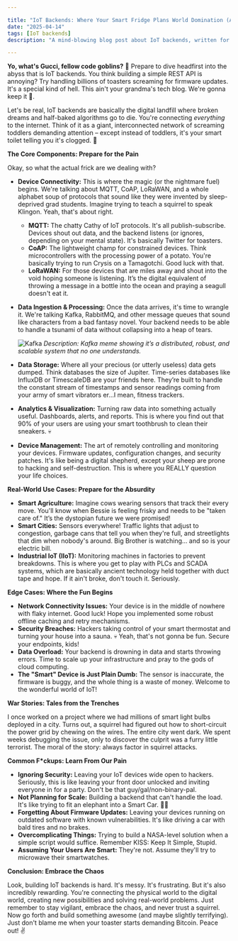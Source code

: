 ```yaml
---

title: "IoT Backends: Where Your Smart Fridge Plans World Domination (And Fails Miserably)"
date: "2025-04-14"
tags: [IoT backends]
description: "A mind-blowing blog post about IoT backends, written for chaotic Gen Z engineers. Prepare for existential dread and unexpected semicolons."

---
```


**Yo, what's Gucci, fellow code goblins?** 👋 Prepare to dive headfirst into the abyss that is IoT backends. You think building a simple REST API is annoying? Try handling billions of toasters screaming for firmware updates. It's a special kind of hell. This ain't your grandma's tech blog. We're gonna keep it 💯.

Let's be real, IoT backends are basically the digital landfill where broken dreams and half-baked algorithms go to die. You're connecting *everything* to the internet.  Think of it as a giant, interconnected network of screaming toddlers demanding attention – except instead of toddlers, it's your smart toilet telling you it's clogged. 🚽

**The Core Components: Prepare for the Pain**

Okay, so what the actual frick are we dealing with?

*   **Device Connectivity:** This is where the magic (or the nightmare fuel) begins. We're talking about MQTT, CoAP, LoRaWAN, and a whole alphabet soup of protocols that sound like they were invented by sleep-deprived grad students.  Imagine trying to teach a squirrel to speak Klingon.  Yeah, that's about right.

    *   **MQTT:** The chatty Cathy of IoT protocols. It's all publish-subscribe. Devices shout out data, and the backend listens (or ignores, depending on your mental state).  It's basically Twitter for toasters.
    *   **CoAP:** The lightweight champ for constrained devices. Think microcontrollers with the processing power of a potato.  You're basically trying to run Crysis on a Tamagotchi. Good luck with that.
    *   **LoRaWAN:** For those devices that are miles away and shout into the void hoping someone is listening. It’s the digital equivalent of throwing a message in a bottle into the ocean and praying a seagull doesn't eat it.

*   **Data Ingestion & Processing:** Once the data arrives, it's time to wrangle it.  We're talking Kafka, RabbitMQ, and other message queues that sound like characters from a bad fantasy novel.  Your backend needs to be able to handle a tsunami of data without collapsing into a heap of tears.

    ![Kafka](https://i.imgflip.com/5e5g9q.jpg)
    *Description: Kafka meme showing it’s a distributed, robust, and scalable system that no one understands.*

*   **Data Storage:** Where all your precious (or utterly useless) data gets dumped. Think databases the size of Jupiter.  Time-series databases like InfluxDB or TimescaleDB are your friends here.  They’re built to handle the constant stream of timestamps and sensor readings coming from your army of smart vibrators er...I mean, fitness trackers.

*   **Analytics & Visualization:** Turning raw data into something actually useful.  Dashboards, alerts, and reports.  This is where you find out that 90% of your users are using your smart toothbrush to clean their sneakers.  💀

*   **Device Management:** The art of remotely controlling and monitoring your devices.  Firmware updates, configuration changes, and security patches.  It's like being a digital shepherd, except your sheep are prone to hacking and self-destruction. This is where you REALLY question your life choices.

**Real-World Use Cases: Prepare for the Absurdity**

*   **Smart Agriculture:**  Imagine cows wearing sensors that track their every move.  You'll know when Bessie is feeling frisky and needs to be "taken care of." It’s the dystopian future we were promised!
*   **Smart Cities:**  Sensors everywhere!  Traffic lights that adjust to congestion, garbage cans that tell you when they're full, and streetlights that dim when nobody's around.  Big Brother is watching... and so is your electric bill.
*   **Industrial IoT (IIoT):**  Monitoring machines in factories to prevent breakdowns.  This is where you get to play with PLCs and SCADA systems, which are basically ancient technology held together with duct tape and hope.  If it ain't broke, don't touch it. Seriously.

**Edge Cases: Where the Fun Begins**

*   **Network Connectivity Issues:**  Your device is in the middle of nowhere with flaky internet.  Good luck! Hope you implemented some robust offline caching and retry mechanisms.
*   **Security Breaches:**  Hackers taking control of your smart thermostat and turning your house into a sauna.  💀  Yeah, that's not gonna be fun. Secure your endpoints, kids!
*   **Data Overload:**  Your backend is drowning in data and starts throwing errors.  Time to scale up your infrastructure and pray to the gods of cloud computing.
*   **The "Smart" Device is Just Plain Dumb:** The sensor is inaccurate, the firmware is buggy, and the whole thing is a waste of money.  Welcome to the wonderful world of IoT!

**War Stories: Tales from the Trenches**

I once worked on a project where we had millions of smart light bulbs deployed in a city.  Turns out, a squirrel had figured out how to short-circuit the power grid by chewing on the wires.  The entire city went dark.  We spent weeks debugging the issue, only to discover the culprit was a furry little terrorist.  The moral of the story: always factor in squirrel attacks.

**Common F*ckups: Learn From Our Pain**

*   **Ignoring Security:** Leaving your IoT devices wide open to hackers.  Seriously, this is like leaving your front door unlocked and inviting everyone in for a party. Don't be that guy/gal/non-binary-pal.
*   **Not Planning for Scale:** Building a backend that can't handle the load.  It's like trying to fit an elephant into a Smart Car. 🚗🐘
*   **Forgetting About Firmware Updates:** Leaving your devices running on outdated software with known vulnerabilities.  It's like driving a car with bald tires and no brakes.
*   **Overcomplicating Things:** Trying to build a NASA-level solution when a simple script would suffice.  Remember KISS: Keep It Simple, Stupid.
*   **Assuming Your Users Are Smart:** They're not. Assume they'll try to microwave their smartwatches.

**Conclusion: Embrace the Chaos**

Look, building IoT backends is hard. It's messy. It's frustrating. But it's also incredibly rewarding. You're connecting the physical world to the digital world, creating new possibilities and solving real-world problems. Just remember to stay vigilant, embrace the chaos, and never trust a squirrel.  Now go forth and build something awesome (and maybe slightly terrifying). Just don't blame me when your toaster starts demanding Bitcoin. Peace out! ✌️
